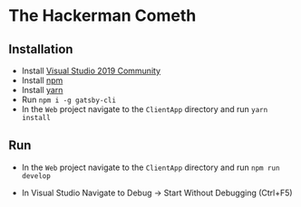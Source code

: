 ﻿# The Hackerman Cometh
## Installation
* Install [Visual Studio 2019 Community](https://visualstudio.microsoft.com/vs/)
* Install [npm](https://www.npmjs.com/get-npm)
* Install [yarn](https://classic.yarnpkg.com/en/docs/install/#windows-stable)
* Run `npm i -g gatsby-cli`
* In the `Web` project navigate to the `ClientApp` directory and run `yarn install`

## Run

* In the `Web` project navigate to the `ClientApp` directory and run `npm run develop`

* In Visual Studio Navigate to Debug -> Start Without Debugging (Ctrl+F5)